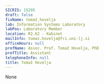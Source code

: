 ```yaml
---
SICRIS: 15295
draft: false
fixName: tomaž_hovelja
lab: Information Systems Laboratory
labPos: Laboratory Member
location: R2.62 - Kabinet
mailInfo: tomaz.hovelja@fri.uni-lj.si
officeHours: null
profName: Assoc. Prof. Tomaž Hovelja, PhD
profTitle: Assistant
telephoneInfo: null
title: Tomaž Hovelja
---
```


None